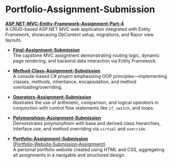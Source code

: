 # Portfolio-Assignment-Submission
 [**ASP.NET‑MVC‑Entity‑Framework‑Assignment‑Part‑4**](https://github.com/bilalozbek/ASP.NET-MVC-Entity-Framework-Assignment-Part-4)  
  A CRUD-based ASP.NET MVC web application integrated with Entity Framework, showcasing DbContext setup, migrations, and Razor view layouts.

- [**Final‑Assignment‑Submission**](https://github.com/bilalozbek/Final-Assignment-Submission)  
  The capstone MVC assignment demonstrating routing logic, dynamic page rendering, and backend data interaction via Entity Framework.

- [**Method‑Class‑Assignment‑Submission**](https://github.com/bilalozbek/Method-Class-Assignment-Submission)  
  A console-based C# project emphasizing OOP principles—implementing classes, methods, inheritance, encapsulation, and method overloading/overriding.

- [**Operators‑Assignment‑Submission**](https://github.com/bilalozbek/Operators-Assignment-Submission)  
  Illustrates the use of arithmetic, comparison, and logical operators in conjunction with control flow statements like `if`, `switch`, and loops.

- [**Polymorphism‑Assignment‑Submission**](https://github.com/bilalozbek/Polymorphism-Assignment-Submission)  
  Demonstrates polymorphism with base and derived class hierarchies, interface use, and method overriding via `virtual` and `override`.

- [**Portfolio‑Assignment‑Submission** (Portfolio‑Website‑Submission‑Assignment)](https://github.com/bilalozbek/Portfolio-Website-Submission-Assignment)  
  A personal portfolio website created using HTML and CSS, aggregating all assignments in a navigable and structured design.
